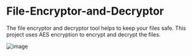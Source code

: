 # File-Encryptor-and-Decryptor

The file encryptor and decryptor tool helps to keep your files safe.
This project uses AES encryption to encrypt and decrypt the files.

![image](https://github.com/user-attachments/assets/4786f4e3-dd24-41f4-b733-5bfa754b20ea)
